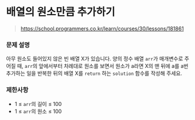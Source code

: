 # 배열의 원소만큼 추가하기

> https://school.programmers.co.kr/learn/courses/30/lessons/181861

### 문제 설명

아무 원소도 들어있지 않은 빈 배열 X가 있습니다. 양의 정수 배열 `arr`가 매개변수로 주어질 때, `arr`의 앞에서부터 차례대로 원소를 보면서 원소가 a라면 X의 맨 뒤에 a를 a번 추가하는 일을 반복한 뒤의 배열 X를 `return` 하는 `solution` 함수를 작성해 주세요.

### 제한사항

- 1 ≤ `arr`의 길이 ≤ 100
- 1 ≤ `arr`의 원소 ≤ 100
